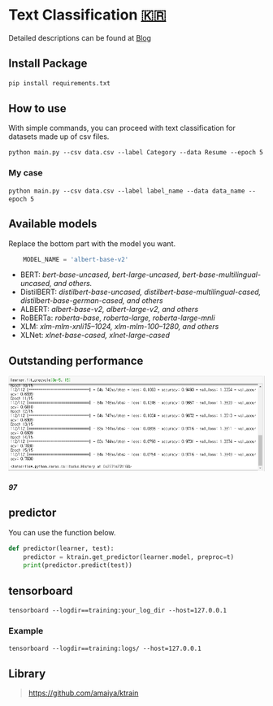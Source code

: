 # Text Classification [🇰🇷](ko.md)

Detailed descriptions can be found at [Blog](https://hipgyung.tistory.com/93)

## Install Package
``` python
pip install requirements.txt
```

## How to use
With simple commands, you can proceed with text classification for datasets made up of csv files.
```
python main.py --csv data.csv --label Category --data Resume --epoch 5
```
### My case
```
python main.py --csv data.csv --label label_name --data data_name --epoch 5
```

## Available models
Replace the bottom part with the model you want.
``` python
	MODEL_NAME = 'albert-base-v2'
```

- BERT: *bert-base-uncased, bert-large-uncased, bert-base-multilingual-uncased, and others.*
- DistilBERT: *distilbert-base-uncased, distilbert-base-multilingual-cased, distilbert-base-german-cased, and others*
- ALBERT: *albert-base-v2, albert-large-v2, and others*
- RoBERTa: *roberta-base, roberta-large, roberta-large-mnli*
- XLM: *xlm-mlm-xnli15–1024, xlm-mlm-100–1280, and others*
- XLNet: *xlnet-base-cased, xlnet-large-cased*


## Outstanding performance
![](img.png)  
##### 97

## predictor
You can use the function below.
``` python
def predictor(learner, test):
	predictor = ktrain.get_predictor(learner.model, preproc=t)
	print(predictor.predict(test))

```

## tensorboard
```
tensorboard --logdir==training:your_log_dir --host=127.0.0.1
```
### Example
```
tensorboard --logdir==training:logs/ --host=127.0.0.1
```

## Library
> https://github.com/amaiya/ktrain